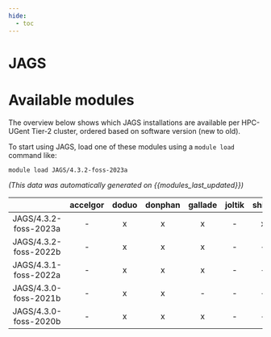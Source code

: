 ```yaml
---
hide:
  - toc
---
```


JAGS
====

# Available modules


The overview below shows which JAGS installations are available per HPC-UGent Tier-2 cluster, ordered based on software version (new to old).

To start using JAGS, load one of these modules using a `module load` command like:

```shell
module load JAGS/4.3.2-foss-2023a
```

*(This data was automatically generated on {{modules_last_updated}})*  

| |accelgor|doduo|donphan|gallade|joltik|shinx|
| :---: | :---: | :---: | :---: | :---: | :---: | :---: |
|JAGS/4.3.2-foss-2023a|-|x|x|x|-|x|
|JAGS/4.3.2-foss-2022b|-|x|x|x|-|-|
|JAGS/4.3.1-foss-2022a|-|x|x|x|-|-|
|JAGS/4.3.0-foss-2021b|-|x|x|-|-|-|
|JAGS/4.3.0-foss-2020b|-|x|x|x|-|-|
